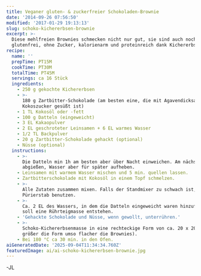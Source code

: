 ```yaml
---
title: Veganer gluten- & zuckerfreier Schokoladen-Brownie
date: '2014-09-26 07:56:50'
modified: '2017-01-29 19:13:13'
slug: schoko-kichererbsen-brownie
excerpt: >-
  Diese mehlfreien Brownies schmecken nicht nur gut, sie sind auch noch
  glutenfrei, ohne Zucker, kalorienarm und proteinreich dank Kichererbsen.
recipe:
  name: ''
  prepTime: PT15M
  cookTime: PT30M
  totalTime: PT45M
  servings: ca 16 Stück
  ingredients:
    - 250 g gekochte Kichererbsen
    - >-
      180 g Zartbitter-Schokolade (am besten eine, die mit Agavendicksaft oder
      Kokoszucker gesüßt ist)
    - 1 TL Kokosöl oder -fett
    - 100 g Datteln (eingeweicht)
    - 3 EL Kakaopulver
    - 2 EL geschroteter Leinsamen + 6 EL warmes Wasser
    - 1/2 TL Backpulver
    - 20 g Zartbitter-Schokolade gehackt (optional)
    - Nüsse (optional)
  instructions:
    - >-
      Die Datteln min 1h am besten aber über Nacht einweichen. Am nächsten Tag
      abgießen, Wasser aber für später aufheben.
    - Leinsamen mit warmem Wasser mischen und 5 min. quellen lassen.
    - Zartbitterschokolade mit Kokosöl in einem Topf schmelzen.
    - >-
      Alle Zutaten zusammen mixen. Falls der Standmixer zu schwach ist, einen
      Pürierstab benutzen.
    - >-
      Ca. 2 EL des Wassers, in dem die Datteln eingeweicht waren hinzufügen. Es
      soll eine Rührteigmasse entstehen.
    - 'Gehackte Schokolade und Nüsse, wenn gewollt, unterrühren.'
    - >-
      Schoko-Kichererbsenmasse in eine rechteckige Form von ca. 20 x 20 cm (umso
      größer die Form umso flacher die Brownies).
    - Bei 180 °C ca 30 min. in den Ofen.
aiGeneratedDate: '2025-09-04T11:34:34.760Z'
featuredImage: ai/ai-schoko-kichererbsen-brownie.jpg
---
```


\-JL
